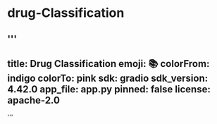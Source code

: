 # drug-Classification
'''
  ---
  title: Drug Classification
  emoji: 📚
  colorFrom: indigo
  colorTo: pink
  sdk: gradio
  sdk_version: 4.42.0
  app_file: app.py
  pinned: false
  license: apache-2.0
  ---
'''
